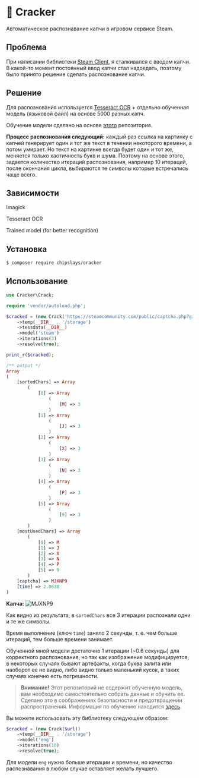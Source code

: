 # 🍪 Cracker

Автоматическое распознавание капчи в игровом сервисе Steam.

## Проблема

При написании библиотеки [Steam Client](https://github.com/chipslays/steam-client), я сталкивался с вводом капчи. В какой-то момент постоянный ввод капчи стал надоедать, поэтому было принято решение сделать распознование капчи.

## Решение

Для распознования используется [Tesseract OCR](https://github.com/tesseract-ocr/tesseract) + отдельно обученная модель (языковой файл) на основе 5000 разных капч. 

Обучение модели сделано на основе [этого](https://github.com/guiem/train-tesseract) репозитория. 

**Процесс распознования следующий:** каждый раз ссылка на картинку с капчей генерирует один и тот же текст в течении некоторого времени, а потом умирает. Но текст на картинке всегда будет один и тот же, меняется только хаотичность букв и шума. Поэтому на основе этого, задается количество итераций распознования, например 10 итераций, после окончания цикла, выбираются те символы которые встречались чаще всего.

## Зависимости

Imagick

Tesseract OCR

Trained model (for better recognition)

## Установка

```bash
$ composer require chipslays/cracker
```

## Использование

```php
use Cracker\Crack;

require 'vendor/autoload.php';

$cracked = (new Crack('https://steamcommunity.com/public/captcha.php?gid=387475048XXXXXXXXXXXXXXXX'))
    ->temp(__DIR__ . '/storage')
    ->tessdata(__DIR__)
    ->model('steam')
    ->iterations(3)
    ->resolve(true);

print_r($cracked);

/** output */
Array
(
    [sortedChars] => Array
        (
            [0] => Array
                (
                    [M] => 3
                )
            [1] => Array
                (
                    [J] => 3
                )
            [2] => Array
                (
                    [X] => 3
                )
            [3] => Array
                (
                    [N] => 3
                )
            [4] => Array
                (
                    [P] => 3
                )
            [5] => Array
                (
                    [9] => 3
                )
        )
    [mostUsedChars] => Array
        (
            [0] => M
            [1] => J
            [2] => X
            [3] => N
            [4] => P
            [5] => 9
        )
    [captcha] => MJXNP9
    [time] => 2.0638
)
```

**Капча:** ![MJXNP9](https://raw.githubusercontent.com/chipslays/cracker/master/.github/captcha.png)

Как видно из результата, в `sortedChars` все 3 итерации распознали одни и те же символы.

Время выполнение (ключ `time`) заняло 2 секунды, т. е. чем больше итераций, тем больше времени занимает. 

Обученной мной модели достаточно 1 итерации (~0.6 секунды) для корректного распознования, но так как изображение модифицируется, в некоторых случаях бывают артефакты, когда буква залита или наоборот ее не видно, либо видно только маленький кусок, в таких случаях конечно есть погрешности.

> **Внимание!** Этот репозиторий не содержит обученную модель, вам необходимо самостоятельно собрать данные и обучить ее. Сделано это в соображениях безопасности и предотвращении распространения. Информация по обучению находится [здесь](https://tesseract-ocr.github.io/tessdoc/TrainingTesseract-4.00.html).

Вы можете использовать эту библиотеку следующем образом:

```php
$cracked = (new Crack($url))
    ->temp(__DIR__ . '/storage')
    ->model('eng')
    ->iterations(10)
    ->resolve(true);
```

Для модели `eng` нужно больше итерации и времени, но качество распознавания в любом случае оставляет желать лучшего.






